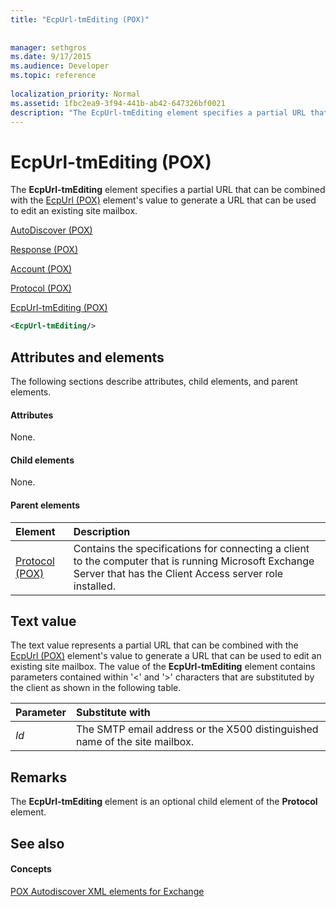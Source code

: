 ```yaml
---
title: "EcpUrl-tmEditing (POX)"
 
 
manager: sethgros
ms.date: 9/17/2015
ms.audience: Developer
ms.topic: reference
 
localization_priority: Normal
ms.assetid: 1fbc2ea9-3f94-441b-ab42-647326bf0021
description: "The EcpUrl-tmEditing element specifies a partial URL that can be combined with the EcpUrl (POX) element's value to generate a URL that can be used to edit an existing site mailbox."
---
```


# EcpUrl-tmEditing (POX)

The **EcpUrl-tmEditing** element specifies a partial URL that can be combined with the [EcpUrl (POX)](ecpurl-pox.md) element's value to generate a URL that can be used to edit an existing site mailbox. 
  
[AutoDiscover (POX)](autodiscover-pox.md)
  
[Response (POX)](response-pox.md)
  
[Account (POX)](account-pox.md)
  
[Protocol (POX)](protocol-pox.md)
  
[EcpUrl-tmEditing (POX)](ecpurl-tmediting-pox.md)
  
```XML
<EcpUrl-tmEditing/>
```

## Attributes and elements

The following sections describe attributes, child elements, and parent elements.
  
#### Attributes

None.
  
#### Child elements

None.
  
#### Parent elements

|**Element**|**Description**|
|:-----|:-----|
|[Protocol (POX)](protocol-pox.md) <br/> |Contains the specifications for connecting a client to the computer that is running Microsoft Exchange Server that has the Client Access server role installed.  <br/> |
   
## Text value

The text value represents a partial URL that can be combined with the [EcpUrl (POX)](ecpurl-pox.md) element's value to generate a URL that can be used to edit an existing site mailbox. The value of the **EcpUrl-tmEditing** element contains parameters contained within '<' and '>' characters that are substituted by the client as shown in the following table. 
  
|**Parameter**|**Substitute with**|
|:-----|:-----|
| _Id_ <br/> |The SMTP email address or the X500 distinguished name of the site mailbox.  <br/> |
   
## Remarks

The **EcpUrl-tmEditing** element is an optional child element of the **Protocol** element. 
  
## See also

#### Concepts

[POX Autodiscover XML elements for Exchange](pox-autodiscover-xml-elements-for-exchange.md)

